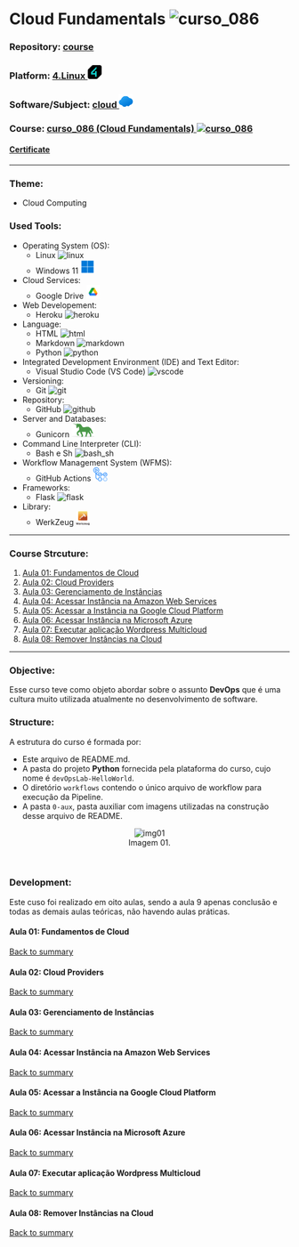 # Cloud Fundamentals   <img src="./0-aux/logo_course.jpg" alt="curso_086" width="auto" height="45">

### Repository: [course](../../../)   
### Platform: <a href="../../">4.Linux   <img src="https://github.com/PedroHeeger/main/blob/main/0-aux/logos/plataforma/4.linux.png" alt="4.linux" width="auto" height="25"></a>   
### Software/Subject: <a href="../">cloud   <img src="https://github.com/PedroHeeger/main/blob/main/0-aux/logos/content/cloud.png" alt="cloud" width="auto" height="25"></a>
### Course: <a href="./">curso_086 (Cloud Fundamentals)   <img src="./0-aux/logo_course.jpg" alt="curso_086" width="auto" height="25"></a>

#### <a href="https://github.com/PedroHeeger/main/blob/main/cert_ti/04-curso/development/devops/(23-11-12)%20DevOps%20Essentials%20PH%204.Linux.pdf">Certificate</a>

---

### Theme:
- Cloud Computing

### Used Tools:
- Operating System (OS): 
  - Linux <img src="https://cdn.jsdelivr.net/gh/devicons/devicon/icons/linux/linux-original.svg" alt="linux" width="auto" height="25">
  - Windows 11 <img src="https://github.com/PedroHeeger/main/blob/main/0-aux/logos/software/windows11.png" alt="windows11" width="auto" height="25">
- Cloud Services:
  - Google Drive <img src="https://github.com/PedroHeeger/main/blob/main/0-aux/logos/software/google_drive.png" alt="google_drive" width="auto" height="25">
- Web Developement:
  - Heroku   <img src="https://cdn.jsdelivr.net/gh/devicons/devicon/icons/heroku/heroku-plain.svg" alt="heroku" width="auto" height="25">
- Language:
  - HTML   <img src="https://cdn.jsdelivr.net/gh/devicons/devicon/icons/html5/html5-original.svg" alt="html" width="auto" height="25">
  - Markdown   <img src="https://cdn.jsdelivr.net/gh/devicons/devicon/icons/markdown/markdown-original.svg" alt="markdown" width="auto" height="25">
  - Python   <img src="https://cdn.jsdelivr.net/gh/devicons/devicon/icons/python/python-original.svg" alt="python" width="auto" height="25">
- Integrated Development Environment (IDE) and Text Editor:
  - Visual Studio Code (VS Code)   <img src="https://cdn.jsdelivr.net/gh/devicons/devicon/icons/vscode/vscode-original.svg" alt="vscode" width="auto" height="25">
- Versioning: 
  - Git   <img src="https://cdn.jsdelivr.net/gh/devicons/devicon/icons/git/git-original.svg" alt="git" width="auto" height="25">
- Repository:
  - GitHub   <img src="https://cdn.jsdelivr.net/gh/devicons/devicon/icons/github/github-original.svg" alt="github" width="auto" height="25">
- Server and Databases:
  - Gunicorn   <img src="https://github.com/PedroHeeger/main/blob/main/0-aux/logos/software/gunicorn.svg" alt="gunicorn" width="auto" height="25">
- Command Line Interpreter (CLI):
  - Bash e Sh   <img src="https://cdn.jsdelivr.net/gh/devicons/devicon/icons/bash/bash-original.svg" alt="bash_sh" width="auto" height="25">
- Workflow Management System (WFMS):
  - GitHub Actions   <img src="https://github.com/PedroHeeger/main/blob/main/0-aux/logos/software/github_actions.png" alt="github_actions" width="auto" height="25">
- Frameworks:
  - Flask   <img src="https://cdn.jsdelivr.net/gh/devicons/devicon/icons/flask/flask-original.svg" alt="flask" width="auto" height="25">
- Library:
  - WerkZeug   <img src="https://github.com/PedroHeeger/main/blob/main/0-aux/logos/frame_library/werkzeug.webp" alt="werkzeug" width="auto" height="25">
  
---

<a name="item0"><h3>Course Strcuture:</h3></a>
1. <a href="#item01">Aula 01: Fundamentos de Cloud</a><br>
2. <a href="#item02">Aula 02: Cloud Providers</a><br>
3. <a href="#item03">Aula 03: Gerenciamento de Instâncias</a><br>
4. <a href="#item04">Aula 04: Acessar Instância na Amazon Web Services</a><br>
5. <a href="#item05">Aula 05: Acessar a Instância na Google Cloud Platform</a><br>
6. <a href="#item06">Aula 06: Acessar Instância na Microsoft Azure</a><br>
7. <a href="#item07">Aula 07: Executar aplicação Wordpress Multicloud</a><br>
8. <a href="#item08">Aula 08: Remover Instâncias na Cloud</a><br>

---

### Objective:
Esse curso teve como objeto abordar sobre o assunto **DevOps** que é uma cultura muito utilizada atualmente no desenvolvimento de software.

### Structure:
A estrutura do curso é formada por:
- Este arquivo de README.md.
- A pasta do projeto **Python** fornecida pela plataforma do curso, cujo nome é `devOpsLab-HelloWorld`.
- O diretório `workflows` contendo o único arquivo de workflow para execução da Pipeline.
- A pasta `0-aux`, pasta auxiliar com imagens utilizadas na construção desse arquivo de README. 

<div align="Center"><figure>
    <img src="./0-aux/img01.png" alt="img01"><br>
    <figcaption>Imagem 01.</figcaption>
</figure></div><br>

### Development:
Este cuso foi realizado em oito aulas, sendo a aula 9 apenas conclusão e todas as demais aulas teóricas, não havendo aulas práticas.

<a name="item01"><h4>Aula 01: Fundamentos de Cloud</h4></a>[Back to summary](#item0)



<a name="item02"><h4>Aula 02: Cloud Providers</h4></a>[Back to summary](#item0)



<a name="item03"><h4>Aula 03: Gerenciamento de Instâncias</h4></a>[Back to summary](#item0)



<a name="item04"><h4>Aula 04: Acessar Instância na Amazon Web Services</h4></a>[Back to summary](#item0)



<a name="item05"><h4>Aula 05: Acessar a Instância na Google Cloud Platform</h4></a>[Back to summary](#item0)



<a name="item06"><h4>Aula 06: Acessar Instância na Microsoft Azure</h4></a>[Back to summary](#item0)


<a name="item07"><h4>Aula 07: Executar aplicação Wordpress Multicloud</h4></a>[Back to summary](#item0)




<a name="item08"><h4>Aula 08: Remover Instâncias na Cloud</h4></a>[Back to summary](#item0)

